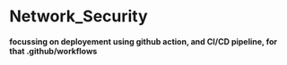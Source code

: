 # Network_Security

#### focussing on deployement using github action, and CI/CD pipeline, for that .github/workflows